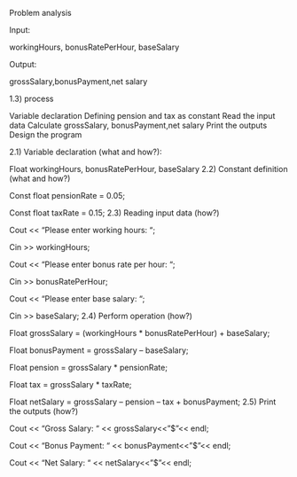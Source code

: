 Problem analysis

Input:

workingHours, bonusRatePerHour, baseSalary

Output:

grossSalary,bonusPayment,net salary

1.3) process

Variable declaration
Defining pension and tax as constant
Read the input data
Calculate grossSalary, bonusPayment,net salary
Print the outputs
Design the program

2.1) Variable declaration (what and how?):

Float workingHours, bonusRatePerHour, baseSalary
2.2) Constant definition (what and how?)

Const float pensionRate = 0.05;

Const float taxRate = 0.15;
2.3) Reading input data (how?)

Cout << “Please enter working hours: “;

Cin >> workingHours;

Cout << “Please enter bonus rate per hour: “;

Cin >> bonusRatePerHour;

Cout << “Please enter base salary: “;

Cin >> baseSalary;
2.4) Perform operation (how?)

Float grossSalary = (workingHours * bonusRatePerHour) + baseSalary;

Float bonusPayment = grossSalary – baseSalary;

Float pension = grossSalary * pensionRate;

Float tax = grossSalary * taxRate;

Float netSalary = grossSalary – pension – tax + bonusPayment;
2.5) Print the outputs (how?)

Cout << “Gross Salary: “ << grossSalary<<”$”<< endl;

Cout << “Bonus Payment: “ << bonusPayment<<”$”<< endl;

Cout << “Net Salary: “ << netSalary<<”$”<< endl;